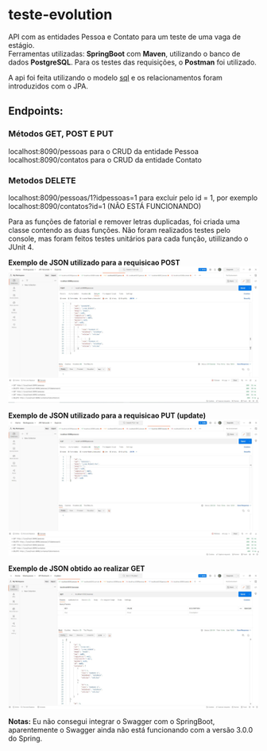 # teste-evolution
API com as entidades Pessoa e Contato para um teste de uma vaga de estágio. </br>
Ferramentas utilizadas: **SpringBoot** com **Maven**, utilizando o banco de dados **PostgreSQL**. Para os testes das requisições, o **Postman** foi utilizado.

A api foi feita utilizando o modelo <a href="https://github.com/hideki-abe/teste-evolution/blob/master/anexos/sql.sql">sql</a> e os relacionamentos foram introduzidos com o JPA.

## Endpoints: 

### Métodos GET, POST E PUT
localhost:8090/pessoas para o CRUD da entidade Pessoa </br>
localhost:8090/contatos para o CRUD da entidade Contato </br>

### Metodos DELETE
localhost:8090/pessoas/1?idpessoas=1 para excluir pelo id = 1, por exemplo </br>
localhost:8090/contatos?id=1 (NÃO ESTÁ FUNCIONANDO)

Para as funções de fatorial e remover letras duplicadas, foi criada uma classe contendo as duas funções. Não foram realizados testes pelo console, mas foram feitos testes unitários para cada função, utiilizando o JUnit 4. 

**Exemplo de JSON utilizado para a requisicao POST**
<img src="https://github.com/hideki-abe/teste-evolution/blob/master/anexos/post.JPG"/>

**Exemplo de JSON utilizado para a requisicao PUT (update)**
<img src="https://github.com/hideki-abe/teste-evolution/blob/master/anexos/put.JPG"/>

**Exemplo de JSON obtido ao realizar GET**
<img src="https://github.com/hideki-abe/teste-evolution/blob/master/anexos/get.JPG"/>

**Notas:** Eu não consegui integrar o Swagger com o SpringBoot, aparentemente o Swagger ainda não está funcionando com a versão 3.0.0 do Spring. 
